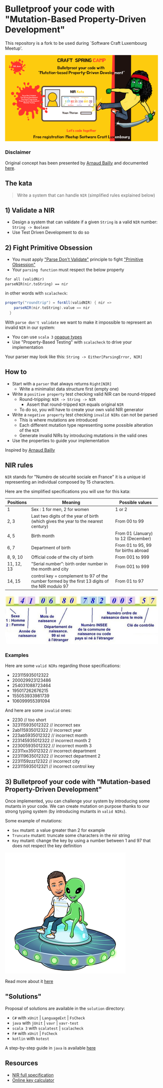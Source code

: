 # Bulletproof your code with "Mutation-Based Property-Driven Development"
This repository is a fork to be used during `Software Craft Luxembourg Meetup'.

![NIR kata @SCL](img/bulletproof-your-code.png)

### Disclaimer
Original concept has been presented by [Arnaud Bailly](https://www.linkedin.com/in/arnaudbailly/) and documented [here](https://abailly.github.io/about.html).

## The kata
> Write a system that can handle `NIR` (simplified rules explained below)

## 1) Validate a NIR
- Design a system that can validate if a given `String` is a valid `NIR` number: `String -> Boolean`
- Use Test Driven Development to do so


## 2) Fight Primitive Obsession
- You must apply ["Parse Don't Validate"](https://xtrem-tdd.netlify.app/Flavours/parse-dont-validate) principle to fight ["Primitive Obsession"](https://xtrem-tdd.netlify.app/Flavours/no-primitive-types)
- Your `parsing function` must respect the below property
```text
for all (validNir)
parseNIR(nir.toString) == nir
```

in other words with `scalacheck`:

```scala
property("roundtrip") = forAll(validNIR) { nir =>
    parseNIR(nir.toString).value == nir
  }
```

With `parse don't validate` we want to make it impossible to represent an invalid `NIR` in our system:

- You can use `scala 3` [opaque types](https://docs.scala-lang.org/scala3/book/types-opaque-types.html)
- Use "Property-Based Testing" with `scalacheck` to drive your implementation

Your parser may look like this: `String -> Either[ParsingError, NIR]`

## How to
- Start with a `parser` that always returns `Right[NIR]`
  - Write a minimalist data structure first (empty one)
- Write a `positive property` test checking valid NIR can be round-tripped
  - Round-tripping: `NIR -> String -> NIR`
    - Assert that round-tripped `NIR` equals original `NIR` 
  - To do so, you will have to create your own valid NIR generator
- Write a `negative property` test checking `invalid NIRs` can not be parsed
  - This is where mutations are introduced
  - Each different mutation type representing some possible alteration of the `NIR`
  - Generate invalid NIRs by introducing mutations in the valid ones
- Use the properties to guide your implementation

Inspired by [Arnaud Bailly](https://abailly.github.io/about.html)

## NIR rules
`NIR` stands for "Numéro de sécurité sociale en France" it is a unique id representing an individual composed by 15 characters.

Here are the simplified specifications you will use for this kata:

| Positions  | Meaning                                                                                         | Possible values                     |
|------------|-------------------------------------------------------------------------------------------------|-------------------------------------|
| 1          | Sex : 1 for men, 2 for women                                                                    | 1 or 2                              |
| 2, 3       | Last two digits of the year of birth (which gives the year to the nearest century)              | From 00 to 99                       |
| 4, 5       | Birth month                                                                                     | From 01 (January) to 12 (December)  |
| 6, 7       | Department of birth                                                                             | From 01 to 95, 99 for births abroad |
| 8, 9, 10   | Official code of the city of birth                                                              | From 001 to 999                     |
| 11, 12, 13 | "Serial number": birth order number in the month and city                                       | From 001 to 999                     |
| 14, 15     | control key = complement to 97 of the number formed by the first 13 digits of the NIR modulo 97 | From 01 to 97                       |

![nir example](img/nir.jpg)

### Examples
Here are some `valid NIRs` regarding those specifications:
- 223115935012322
- 200029923123486
- 254031088723464
- 195017262676215
- 155053933981739
- 106099955391094

And here are some `invalid` ones:
- 2230 // too short
- 323115935012322 // incorrect sex
- 2ab115935012322 // incorrect year
- 223ab5935012322 // incorrect month
- 223145935012322 // incorrect month 2
- 223005935012322 // incorrect month 3
- 22311xx35012322 // incorrect department
- 223119635012322 // incorrect department 2
- 2231159zzz12322 // incorrect city
- 223115935012321 // incorrect control key

## 3) Bulletproof your code with "Mutation-based Property-Driven Development"
Once implemented, you can challenge your system by introducing some mutants in your code.
We can create mutation on purpose thanks to our strong typing system (by introducing mutants in `valid NIRs`).

Some example of mutations:
- `Sex` mutant: a value greater than 2 for example
- `Truncate` mutant: truncate some characters in the nir string
- `Key` mutant: change the key by using a number between 1 and 97 that does not respect the key definition  

![Mutation-based Property-Driven Development](img/mutation-based-property-driven-development.png)

Read more about it [here](https://abailly.github.io/posts/mutation-testing.html)

## "Solutions"
Proposal of solutions are available in the `solution` directory:

- `C#` with `xUnit` | `LanguageExt` | `FsCheck`
- `java` with `jUnit` | `vavr` | `vavr-test`
- `scala 3` with `scalatest` | `scalacheck`
- `F#` with `xUnit` | `FsCheck`
- `kotlin` with `kotest`

A step-by-step guide in `java` is available [here](solution/docs/step-by-step.md)

## Resources
- [NIR full specification](https://fr.wikipedia.org/wiki/Num%C3%A9ro_de_s%C3%A9curit%C3%A9_sociale_en_France)
- [Online key calculator](http://nourtier.net/cle_NIR/cle_NIR.htm)


